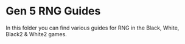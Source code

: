 # Gen 5 RNG Guides

In this folder you can find various guides for RNG in the Black, White, Black2 & White2 games.